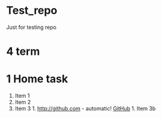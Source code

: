 # Test_repo
Just for testing repo

# 4 term <h1> 1 Home task
  1. Item 1
  1. Item 2
  1. Item 3
    1. http://github.com - automatic!
       [GitHub](http://github.com)
    1. Item 3b
